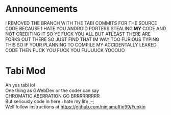 # Announcements
I REMOVED THE BRANCH WITH THE TABI COMMITS FOR THE SOURCE CODE BECAUSE I HATE YOU ANDROID PORTERS STEALING **MY** CODE AND NOT CREDITING IT SO YE FUCK YOU ALL BUT ATLEAST THERE ARE FORKS OUT THERE SO JUST FIND THAT IM WAY TOO FURIOUS TYPING THIS SO IF YOUR PLANNING TO COMPILE MY ACCIDENTALLY LEAKED CODE THEN FUCK YOU FUCK YOU FUUUUCK YOOOUO
# Tabi Mod
Ah yes tabi lol \
One thing as GWebDev or the coder can say \
CHROMATIC ABERRATION GO BRRRRRRRRR \
But seriously code in here i hate my life ;-; \
Well follow instructions at https://github.com/ninjamuffin99/Funkin
